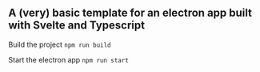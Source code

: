 ## A (very) basic template for an electron app built with Svelte and Typescript

Build the project
``
npm run build
``

Start the electron app
``
npm run start
``